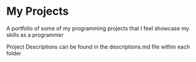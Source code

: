 # My Projects
A portfolio of some of my programming projects that I feel showcase my skills as a programmer

Project Descriptions can be found in the descriptions.md file within each folder
